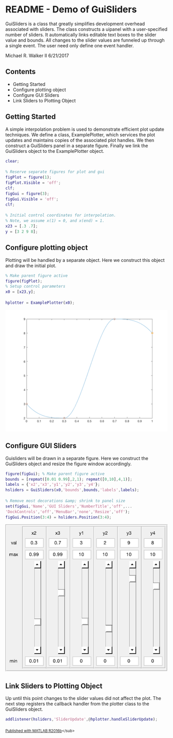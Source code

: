 
# README - Demo of GuiSliders


GuiSliders is a class that greatly simplifies development overhead associated with sliders. The class constructs a uipanel with a user-specified number of sliders. It automatically links editable text boxes to the slider value and bounds. All changes to the slider values are funneled up through a single event. The user need only define one event handler.


Michael R. Walker II 6/21/2017



## Contents


- Getting Started        
- Configure plotting object        
- Configure GUI Sliders        
- Link Sliders to Plotting Object

## Getting Started


A simple interpolation problem is used to demonstrate efficient plot update techniques. We define a class, ExamplePlotter, which services the plot updates and maintains copies of the associated plot handles. We then construct a GuiSliders panel in a separate figure. Finally we link the GuiSliders object to the ExamplePlotter object.



```matlab
clear;

% Reserve separate figures for plot and gui
figPlot = figure(1);
figPlot.Visible = 'off';
clf;
figGui = figure(3);
figGui.Visible = 'off';
clf;

% Initial control coordinates for interpolation.
% Note, we assume x(1) = 0, and x(end) = 1.
x23 = [.3 .7];
y = [3 2 9 8];
```



## Configure plotting object


Plotting will be handled by a separate object. Here we construct this object and draw the initial plot.



```matlab
% Make parent figure active
figure(figPlot);
% Setup control parameters
x0 = [x23,y];

hplotter = ExamplePlotter(x0);
```


![](./readmeExtras/README_01.png)


## Configure GUI Sliders


Guisliders will be drawn in a separate figure. Here we construct the GuiSliders object and resize the figure window accordingly.



```matlab
figure(figGui); % Make parent figure active
bounds = [repmat([0.01 0.99],2,1); repmat([0,10],4,1)];
labels = {'x2','x3','y1','y2','y3','y4'};
hsliders = GuiSliders(x0,'bounds',bounds,'labels',labels);

% Remove most decorations &amp; shrink to panel size
set(figGui,'Name','GUI Sliders','NumberTitle','off',...
'DockControls','off','MenuBar','none','Resize','off');
figGui.Position(3:4) = hsliders.Position(3:4);
```


![](./readmeExtras/README_02.png)


## Link Sliders to Plotting Object


Up until this point changes to the slider values did not affect the plot. The next step registers the callback handler from the plotter class to the GuiSliders object.



```matlab
addlistener(hsliders,'SliderUpdate',@hplotter.handleSliderUpdate);
```



<sub>[Published with MATLAB R2016b]("http://www.mathworks.com/products/matlab/")</sub>
